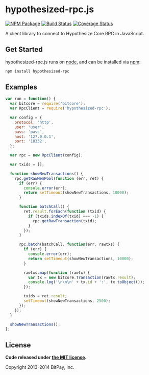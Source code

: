 hypothesized-rpc.js
===============

[![NPM Package](https://img.shields.io/npm/v/hypothesized-rpc.svg?style=flat-square)](https://www.npmjs.org/package/hypothesized-rpc)
[![Build Status](https://img.shields.io/travis/bitpay/hypothesized-rpc.svg?branch=master&style=flat-square)](https://travis-ci.org/bitpay/hypothesized-rpc)
[![Coverage Status](https://img.shields.io/coveralls/bitpay/hypothesized-rpc.svg?style=flat-square)](https://coveralls.io/r/bitpay/hypothesized-rpc?branch=master)

A client library to connect to Hypothesize Core RPC in JavaScript.

## Get Started

hypothesized-rpc.js runs on [node](http://nodejs.org/), and can be installed via [npm](https://npmjs.org/):

```bash
npm install hypothesized-rpc
```

## Examples

```javascript
var run = function() {
  var bitcore = require('bitcore');
  var RpcClient = require('hypothesized-rpc');

  var config = {
    protocol: 'http',
    user: 'user',
    pass: 'pass',
    host: '127.0.0.1',
    port: '18332',
  };

  var rpc = new RpcClient(config);

  var txids = [];

  function showNewTransactions() {
    rpc.getRawMemPool(function (err, ret) {
      if (err) {
        console.error(err);
        return setTimeout(showNewTransactions, 10000);
      }

      function batchCall() {
        ret.result.forEach(function (txid) {
          if (txids.indexOf(txid) === -1) {
            rpc.getRawTransaction(txid);
          }
        });
      }

      rpc.batch(batchCall, function(err, rawtxs) {
        if (err) {
          console.error(err);
          return setTimeout(showNewTransactions, 10000);
        }

        rawtxs.map(function (rawtx) {
          var tx = new bitcore.Transaction(rawtx.result);
          console.log('\n\n\n' + tx.id + ':', tx.toObject());
        });

        txids = ret.result;
        setTimeout(showNewTransactions, 2500);
      });
    });
  }

  showNewTransactions();
};
```

## License

**Code released under [the MIT license](https://github.com/bitpay/bitcore/blob/master/LICENSE).**

Copyright 2013-2014 BitPay, Inc.
